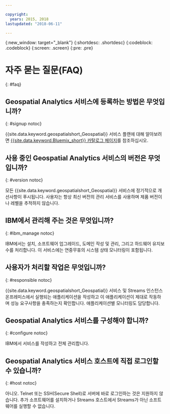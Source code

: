 ```yaml
---

copyright:
  years: 2015, 2018
lastupdated: "2018-06-11"

---
```


<!-- Attribute definitions -->
{:new_window: target="_blank"}
{:shortdesc: .shortdesc}
{:codeblock: .codeblock}
{:screen: .screen}
{:pre: .pre}

# 자주 묻는 질문(FAQ)
{: #faq}

## Geospatial Analytics 서비스에 등록하는 방법은 무엇입니까?
{: #signup notoc}

{{site.data.keyword.geospatialshort_Geospatial}} 서비스 플랜에 대해 알아보려면 [{{site.data.keyword.Bluemix_short}} 카탈로그 페이지](https://console.ng.bluemix.net/catalog/services/geospatial-analytics)를 참조하십시오. 

## 사용 중인 Geospatial Analytics 서비스의 버전은 무엇입니까?
{: #version notoc}

모든 {{site.data.keyword.geospatialshort_Geospatial}} 서비스에 정기적으로 개선사항이 푸시됩니다. 사용자는 항상 최신 버전의 관리 서비스를 사용하며 제품 버전이나 레벨을 추적하지 않습니다. 

## IBM에서 관리해 주는 것은 무엇입니까?
{: #ibm_manage notoc}

IBM에서는 설치, 소프트웨어 업그레이드, 도메인 작성 및 관리, 그리고 하드웨어 유지보수를 처리합니다. 이 서비스에는 연중무휴의 시스템 상태 모니터링이 포함됩니다.


## 사용자가 처리할 작업은 무엇입니까?
{: #responsible notoc}

{{site.data.keyword.geospatialshort_Geospatial}} 서비스 및 Streams 인스턴스 온프레미스에서 실행되는 애플리케이션을 작성하고 이 애플리케이션이 제대로 작동하며 성능 요구사항을 충족하는지 확인합니다. 애플리케이션별 모니터링도 담당합니다.


## Geospatial Analytics 서비스를 구성해야 합니까?
{: #configure notoc}

IBM에서 서비스를 작성하고 전체 관리합니다.

## Geospatial Analytics 서비스 호스트에 직접 로그인할 수 있습니까?
{: #host notoc}

아니오. Telnet 또는 SSH(Secure Shell)로 서버에 바로 로그인하는 것은 지원하지 않습니다. 추가 소프트웨어를 설치하거나 Streams 호스트에서 Streams가 아닌 소프트웨어를 실행할 수 없습니다.
